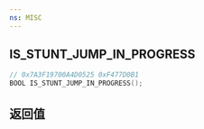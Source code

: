 ```yaml
---
ns: MISC
---
```

## IS_STUNT_JUMP_IN_PROGRESS

```c
// 0x7A3F19700A4D0525 0xF477D0B1
BOOL IS_STUNT_JUMP_IN_PROGRESS();
```


## 返回值

